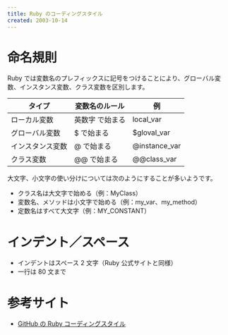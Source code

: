 ```yaml
---
title: Ruby のコーディングスタイル
created: 2003-10-14
---
```


命名規則
====
Ruby では変数名のプレフィックスに記号をつけることにより、グローバル変数、インスタンス変数、クラス変数を区別します。

| タイプ | 変数名のルール | 例 |
| ---- | ---- | ---- |
| ローカル変数 | 英数字 で始まる | local_var |
| グローバル変数 | $ で始まる | $gloval_var |
| インスタンス変数 | @ で始まる | @instance_var |
| クラス変数 | @@ で始まる | @@class_var |

大文字、小文字の使い分けについては次のようにすることが多いようです。

* クラス名は大文字で始める（例：MyClass）
* 変数名、メソッドは小文字で始める（例：my_var、my_method）
* 定数名はすべて大文字（例：MY_CONSTANT）


インデント／スペース
====
- インデントはスペース 2 文字（Ruby 公式サイトと同様）
- 一行は 80 文まで


参考サイト
====
* [GitHub の Ruby コーディングスタイル](https://github.com/styleguide/ruby)

